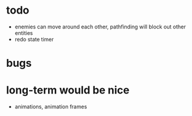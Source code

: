 # todo
* enemies can move around each other, pathfinding will block out other entities
* redo state timer

# bugs

# long-term would be nice
* animations, animation frames
